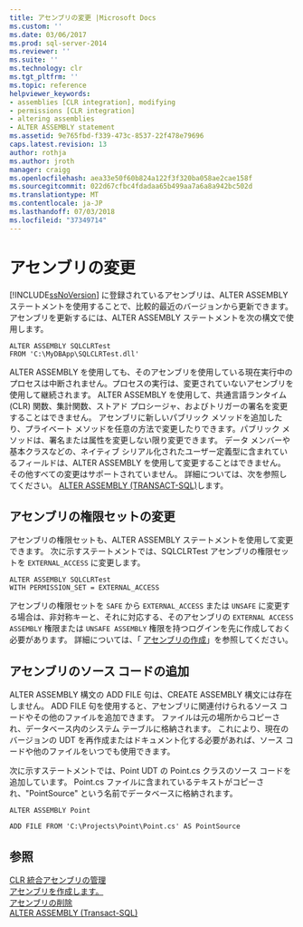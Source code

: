 ```yaml
---
title: アセンブリの変更 |Microsoft Docs
ms.custom: ''
ms.date: 03/06/2017
ms.prod: sql-server-2014
ms.reviewer: ''
ms.suite: ''
ms.technology: clr
ms.tgt_pltfrm: ''
ms.topic: reference
helpviewer_keywords:
- assemblies [CLR integration], modifying
- permissions [CLR integration]
- altering assemblies
- ALTER ASSEMBLY statement
ms.assetid: 9e765fbd-f339-473c-8537-22f478e79696
caps.latest.revision: 13
author: rothja
ms.author: jroth
manager: craigg
ms.openlocfilehash: aea33e50f60b824a122f3f320ba058ae2cae158f
ms.sourcegitcommit: 022d67cfbc4fdadaa65b499aa7a6a8a942bc502d
ms.translationtype: MT
ms.contentlocale: ja-JP
ms.lasthandoff: 07/03/2018
ms.locfileid: "37349714"
---
```

# <a name="altering-an-assembly"></a>アセンブリの変更
  [!INCLUDE[ssNoVersion](../../../includes/ssnoversion-md.md)] に登録されているアセンブリは、ALTER ASSEMBLY ステートメントを使用することで、比較的最近のバージョンから更新できます。 アセンブリを更新するには、ALTER ASSEMBLY ステートメントを次の構文で使用します。  
  
```  
ALTER ASSEMBLY SQLCLRTest  
FROM 'C:\MyDBApp\SQLCLRTest.dll'  
```  
  
 ALTER ASSEMBLY を使用しても、そのアセンブリを使用している現在実行中のプロセスは中断されません。プロセスの実行は、変更されていないアセンブリを使用して継続されます。 ALTER ASSEMBLY を使用して、共通言語ランタイム (CLR) 関数、集計関数、ストアド プロシージャ、およびトリガーの署名を変更することはできません。 アセンブリに新しいパブリック メソッドを追加したり、プライベート メソッドを任意の方法で変更したりできます。パブリック メソッドは、署名または属性を変更しない限り変更できます。 データ メンバーや基本クラスなどの、ネイティブ シリアル化されたユーザー定義型に含まれているフィールドは、ALTER ASSEMBLY を使用して変更することはできません。 その他すべての変更はサポートされていません。 詳細については、次を参照してください。 [ALTER ASSEMBLY &#40;TRANSACT-SQL&#41;](/sql/t-sql/statements/alter-assembly-transact-sql)します。  
  
## <a name="changing-the-permission-set-of-an-assembly"></a>アセンブリの権限セットの変更  
 アセンブリの権限セットも、ALTER ASSEMBLY ステートメントを使用して変更できます。 次に示すステートメントでは、SQLCLRTest アセンブリの権限セットを `EXTERNAL_ACCESS` に変更します。  
  
```  
ALTER ASSEMBLY SQLCLRTest  
WITH PERMISSION_SET = EXTERNAL_ACCESS   
```  
  
 アセンブリの権限セットを `SAFE` から `EXTERNAL_ACCESS` または `UNSAFE` に変更する場合は、非対称キーと、それに対応する、そのアセンブリの `EXTERNAL ACCESS ASSEMBLY` 権限または `UNSAFE ASSEMBLY` 権限を持つログインを先に作成しておく必要があります。 詳細については、「 [アセンブリの作成](creating-an-assembly.md)」を参照してください。  
  
## <a name="adding-the-source-code-of-an-assembly"></a>アセンブリのソース コードの追加  
 ALTER ASSEMBLY 構文の ADD FILE 句は、CREATE ASSEMBLY 構文には存在しません。 ADD FILE 句を使用すると、アセンブリに関連付けられるソース コードやその他のファイルを追加できます。 ファイルは元の場所からコピーされ、データベース内のシステム テーブルに格納されます。 これにより、現在のバージョンの UDT を再作成またはドキュメント化する必要があれば、ソース コードや他のファイルをいつでも使用できます。  
  
 次に示すステートメントでは、Point UDT の Point.cs クラスのソース コードを追加しています。 Point.cs ファイルに含まれているテキストがコピーされ、"PointSource" という名前でデータベースに格納されます。  
  
 `ALTER ASSEMBLY Point`  
  
 `ADD FILE FROM 'C:\Projects\Point\Point.cs' AS PointSource`  
  
## <a name="see-also"></a>参照  
 [CLR 統合アセンブリの管理](managing-clr-integration-assemblies.md)   
 [アセンブリを作成します。](creating-an-assembly.md)   
 [アセンブリの削除](dropping-an-assembly.md)   
 [ALTER ASSEMBLY &#40;Transact-SQL&#41;](/sql/t-sql/statements/alter-assembly-transact-sql)  
  
  
